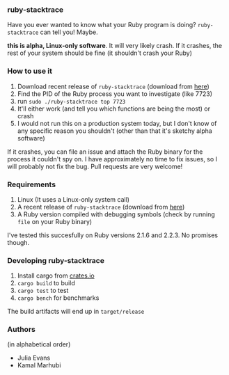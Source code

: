 ### ruby-stacktrace

Have you ever wanted to know what your Ruby program is doing?
`ruby-stacktrace` can tell you! Maybe.

**this is alpha, Linux-only software**. It will very likely crash. If it
crashes, the rest of your system should be fine (it shouldn't crash your
Ruby)

### How to use it

1. Download recent release of `ruby-stacktrace` (download from [here](https://github.com/jvns/ruby-stacktrace/releases))
1. Find the PID of the Ruby process you want to investigate (like 7723)
1. run `sudo ./ruby-stacktrace top 7723`
1. It'll either work (and tell you which functions are being the most)
   or crash
1. I would not run this on a production system today, but I don't know
   of any specific reason you shouldn't (other than that it's sketchy
   alpha software)

If it crashes, you can file an issue and attach the Ruby binary for the
process it couldn't spy on. I have approximately no time to fix issues,
so I will probably not fix the bug. Pull requests are very welcome!

### Requirements

1. Linux (It uses a Linux-only system call)
2. A recent release of `ruby-stacktrace` (download from [here](https://github.com/jvns/ruby-stacktrace/releases))
3. A Ruby version compiled with debugging symbols (check by running
   `file` on your Ruby binary)

I've tested this succesfully on Ruby versions 2.1.6 and 2.2.3. No
promises though.

### Developing ruby-stacktrace


1. Install cargo from [crates.io](https://crates.io/)
1. `cargo build` to build
1. `cargo test` to test
1. `cargo bench` for benchmarks

The build artifacts will end up in `target/release`

### Authors

(in alphabetical order)

* Julia Evans
* Kamal Marhubi
